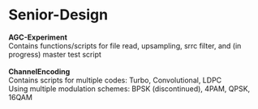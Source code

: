 # Senior-Design
<b>AGC-Experiment</b></br>
Contains functions/scripts for file read, upsampling, srrc filter, and (in progress) master test script
</br></br>
<b>ChannelEncoding</b></br>
Contains scripts for multiple codes: Turbo, Convolutional, LDPC </br>
Using multiple modulation schemes: BPSK (discontinued), 4PAM, QPSK, 16QAM



    
